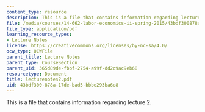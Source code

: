 ```yaml
---
content_type: resource
description: This is a file that contains information regarding lecture 2.
file: /media/courses/14-662-labor-economics-ii-spring-2015/43bdf300878a17debad5bbbe293ba6e8_MIT14_662S15_lecnotes2.pdf
file_type: application/pdf
learning_resource_types:
- Lecture Notes
license: https://creativecommons.org/licenses/by-nc-sa/4.0/
ocw_type: OCWFile
parent_title: Lecture Notes
parent_type: CourseSection
parent_uid: 365d89de-fbbf-2754-a99f-dd2c9ac9eb68
resourcetype: Document
title: lecturenotes2.pdf
uid: 43bdf300-878a-17de-bad5-bbbe293ba6e8
---
```

This is a file that contains information regarding lecture 2.